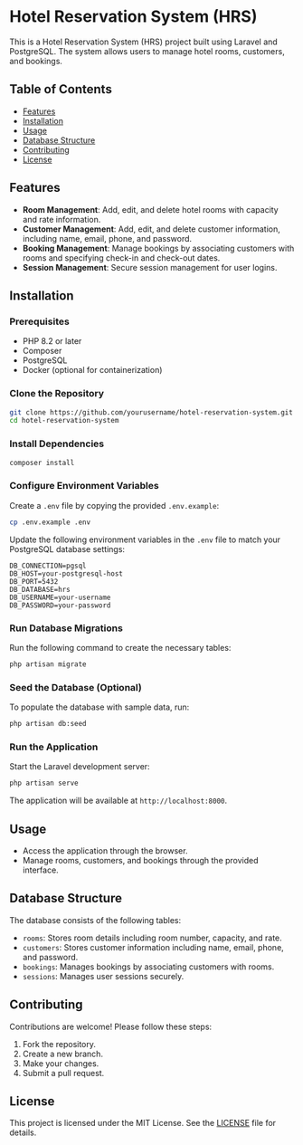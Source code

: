 
# Hotel Reservation System (HRS)

This is a Hotel Reservation System (HRS) project built using Laravel and PostgreSQL. The system allows users to manage hotel rooms, customers, and bookings.

## Table of Contents
- [Features](#features)
- [Installation](#installation)
- [Usage](#usage)
- [Database Structure](#database-structure)
- [Contributing](#contributing)
- [License](#license)

## Features
- **Room Management**: Add, edit, and delete hotel rooms with capacity and rate information.
- **Customer Management**: Add, edit, and delete customer information, including name, email, phone, and password.
- **Booking Management**: Manage bookings by associating customers with rooms and specifying check-in and check-out dates.
- **Session Management**: Secure session management for user logins.

## Installation

### Prerequisites
- PHP 8.2 or later
- Composer
- PostgreSQL
- Docker (optional for containerization)

### Clone the Repository
```bash
git clone https://github.com/yourusername/hotel-reservation-system.git
cd hotel-reservation-system
```

### Install Dependencies
```bash
composer install
```

### Configure Environment Variables
Create a `.env` file by copying the provided `.env.example`:
```bash
cp .env.example .env
```
Update the following environment variables in the `.env` file to match your PostgreSQL database settings:
```env
DB_CONNECTION=pgsql
DB_HOST=your-postgresql-host
DB_PORT=5432
DB_DATABASE=hrs
DB_USERNAME=your-username
DB_PASSWORD=your-password
```

### Run Database Migrations
Run the following command to create the necessary tables:
```bash
php artisan migrate
```

### Seed the Database (Optional)
To populate the database with sample data, run:
```bash
php artisan db:seed
```

### Run the Application
Start the Laravel development server:
```bash
php artisan serve
```
The application will be available at `http://localhost:8000`.

## Usage
- Access the application through the browser.
- Manage rooms, customers, and bookings through the provided interface.

## Database Structure
The database consists of the following tables:
- `rooms`: Stores room details including room number, capacity, and rate.
- `customers`: Stores customer information including name, email, phone, and password.
- `bookings`: Manages bookings by associating customers with rooms.
- `sessions`: Manages user sessions securely.

## Contributing
Contributions are welcome! Please follow these steps:
1. Fork the repository.
2. Create a new branch.
3. Make your changes.
4. Submit a pull request.

## License
This project is licensed under the MIT License. See the [LICENSE](LICENSE) file for details.
